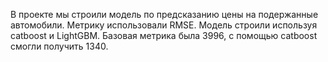 В проекте мы строили модель по предсказанию цены на подержанные автомобили.
Метрику использовали RMSE. 
Модель строили используя catboost и LightGBM.
Базовая метрика была 3996, с помощью catboost смогли получить 1340.
